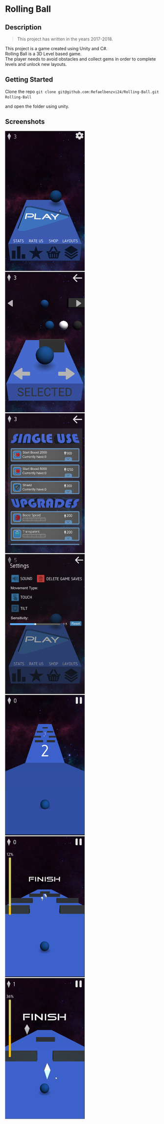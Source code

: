 # Rolling Ball

## Description

> This project has written in the years 2017-2018.

This project is a game created using Unity and C#. <br/>
Rolling Ball is a 3D Level based game. <br/>
The player needs to avoid obstacles and collect gems in order to complete levels and unlock new layouts.

## Getting Started

Clone the repo `git clone git@github.com:Refaelbenzvi24/Rolling-Ball.git Rolling-Ball`

and open the folder using unity.

## Screenshots

<p float="left">
    <img src=".github/assets/1.png" alt="drawing" width="260"/>
    <img src=".github/assets/2.png" alt="drawing" width="260"/>
    <img src=".github/assets/3.png" alt="drawing" width="260"/>
    <img src=".github/assets/4.png" alt="drawing" width="260"/>
    <img src=".github/assets/5.png" alt="drawing" width="260"/>
    <img src=".github/assets/6.png" alt="drawing" width="260"/>
    <img src=".github/assets/7.png" alt="drawing" width="260"/>
</p>
